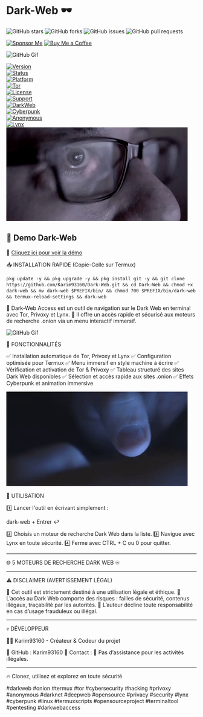 # Dark-Web 🕶️

![GitHub stars](https://img.shields.io/github/stars/Karim93160/Dark-Web?style=social)
![GitHub forks](https://img.shields.io/github/forks/Karim93160/Dark-Web?style=social)
![GitHub issues](https://img.shields.io/github/issues/Karim93160/Dark-Web)
![GitHub pull requests](https://img.shields.io/github/issues-pr/Karim93160/Dark-Web)

[![Sponsor Me](https://img.shields.io/badge/💰-Sponsor%20Me-green)](https://github.com/sponsors/Karim93160)
[![Buy Me a Coffee](https://img.shields.io/badge/☕-Buy%20Me%20a%20Coffee-orange)](https://www.buymeacoffee.com/Karim93160)


![GitHub Gif](https://github.com/Karim93160/Dark-Web/blob/b362bca9e0d1efca2442e06c0c8caa781ea5eeb5/eY1cJTWCuTC7l7IjtP.gif)

[![Version](https://img.shields.io/badge/Version-1.0-blue)]()  
[![Status](https://img.shields.io/badge/Status-Stable-brightgreen)]()  
[![Platform](https://img.shields.io/badge/Platform-Termux-orange)]()  
[![Tor](https://img.shields.io/badge/Tor-Enabled-purple)]()  
[![License](https://img.shields.io/badge/License-MIT-lightgrey)]()  
[![Support](https://img.shields.io/badge/Support-Community-yellow)]()  
[![DarkWeb](https://img.shields.io/badge/DarkWeb-Access-red)]()  
[![Cyberpunk](https://img.shields.io/badge/Style-Cyberpunk-pink)]()  
[![Anonymous](https://img.shields.io/badge/Anonymous-Browsing-black)]()  
[![Lynx](https://img.shields.io/badge/Lynx-Terminal%20Browser-green)]()
![GitHub Gif](https://github.com/Karim93160/Dar-Web/blob/a75d1adc6d3d726b441609b116486e2a9b72424b/3ohuPmPujsVYeo91oQ.gif)

## 🎥 Demo Dark-Web
🚀 [Cliquez ici pour voir la démo](https://Karim93160.github.io/Dark-Web/)

📥 INSTALLATION RAPIDE (Copie-Colle sur Termux)
```
pkg update -y && pkg upgrade -y && pkg install git -y && git clone https://github.com/Karim93160/Dark-Web.git && cd Dark-Web && chmod +x dark-web && mv dark-web $PREFIX/bin/ && chmod 700 $PREFIX/bin/dark-web && termux-reload-settings && dark-web
```

🔹 Dark-Web Access est un outil de navigation sur le Dark Web en terminal avec Tor, Privoxy et Lynx.
🔹 Il offre un accès rapide et sécurisé aux moteurs de recherche .onion via un menu interactif immersif.

![GitHub Gif](https://github.com/Karim93160/Dark-Web/blob/b362bca9e0d1efca2442e06c0c8caa781ea5eeb5/VzjvXj7AwKOkzPjMOe.gif)

📌 FONCTIONNALITÉS

✅ Installation automatique de Tor, Privoxy et Lynx
✅ Configuration optimisée pour Termux
✅ Menu immersif en style machine à écrire
✅ Vérification et activation de Tor & Privoxy
✅ Tableau structuré des sites Dark Web disponibles
✅ Sélection et accès rapide aux sites .onion
✅ Effets Cyberpunk et animation immersive



![GitHub Gif](https://github.com/Karim93160/Dar-Web/blob/a75d1adc6d3d726b441609b116486e2a9b72424b/xTiIzqnLJgIgKqHgxW.gif)

📖 UTILISATION

1️⃣ Lancer l'outil en écrivant simplement :

dark-web
+
Entrer ↩️

2️⃣ Choisis un moteur de recherche Dark Web dans la liste.
3️⃣ Navigue avec Lynx en toute sécurité.
4️⃣ Ferme avec CTRL + C ou 0 pour quitter.


---

🌐 5 MOTEURS DE RECHERCHE DARK WEB ♾️


---


⚠️ DISCLAIMER (AVERTISSEMENT LÉGAL)

🔴 Cet outil est strictement destiné à une utilisation légale et éthique.
🔴 L’accès au Dark Web comporte des risques : failles de sécurité, contenus illégaux, traçabilité par les autorités.
🔴 L’auteur décline toute responsabilité en cas d’usage frauduleux ou illégal.


---

💀 DÉVELOPPEUR

👨‍💻 Karim93160 - Créateur & Codeur du projet

🔹 GitHub : Karim93160
🔹 Contact : 🛑 Pas d’assistance pour les activités illégales.


---

🔥 Clonez, utilisez et explorez en toute sécurité

#darkweb #onion #termux #tor #cybersecurity #hacking #privoxy #anonymous #darknet #deepweb #opensource #privacy #security #lynx #cyberpunk #linux #termuxscripts #opensourceproject #terminaltool #pentesting #darkwebaccess
